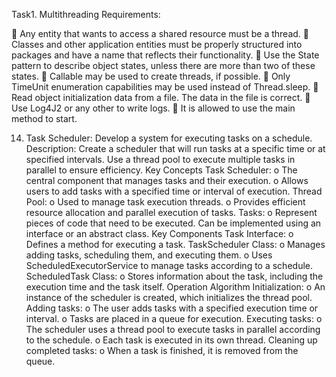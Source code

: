 Task1. Multithreading
Requirements:

 Any entity that wants to access a shared resource must be a
thread.
 Classes and other application entities must be properly structured into packages
and have a name that reflects their functionality.
 Use the State pattern to describe object states, unless there are more than two of these states.
 Callable may be used to create threads, if possible.
 Only TimeUnit enumeration capabilities may be used instead of Thread.sleep.
 Read object initialization data from a file. The data in the file is correct.
 Use Log4J2 or any other to write logs.
 It is allowed to use the main method to start.

14. Task Scheduler: Develop a system for executing tasks on a schedule.
Description: Create a scheduler that will run tasks at a specific time or at specified intervals. Use a thread pool to execute multiple tasks in parallel to ensure efficiency.
Key Concepts
Task Scheduler:
o The central component that manages tasks and their execution.
o Allows users to add tasks with a specified time or interval
of execution.
Thread Pool:
o Used to manage task execution threads.
o Provides efficient resource allocation and parallel execution
of tasks.
Tasks:
o Represent pieces of code that need to be executed. Can be implemented using an interface or an abstract class.
Key Components
Task Interface:
o Defines a method for executing a task.
TaskScheduler Class:
o Manages adding tasks, scheduling them, and executing them.
o Uses ScheduledExecutorService to manage tasks according to a schedule.
ScheduledTask Class:
o Stores information about the task, including the execution time and the task itself.
Operation Algorithm
Initialization:
o An instance of the scheduler is created, which initializes the thread pool.
Adding tasks:
o The user adds tasks with a specified execution time or interval.
o Tasks are placed in a queue for execution.
Executing tasks:
o The scheduler uses a thread pool to execute tasks in parallel according to the schedule.
o Each task is executed in its own thread.
Cleaning up completed tasks:
o When a task is finished, it is removed from the queue.
